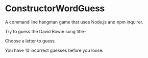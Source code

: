 # ConstructorWordGuess

A command line hangman game that uses Node.js and npm inquirer.

Try to guess the David Bowie song title-

Choose a letter to guess.

You have 10 incorrect guesses before you loose.
